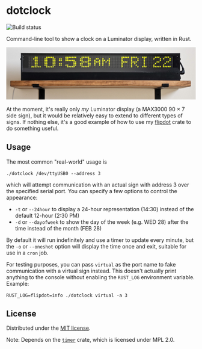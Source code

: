 # dotclock

![Build status](https://github.com/alusch/flipdot/workflows/build/badge.svg)

Command-line tool to show a clock on a Luminator display, written in Rust.

![A real Luminator MAX3000 sign on a wooden shelf, showing '10:58 AM  FRI 22' using this crate](clock.jpg)

At the moment, it's really only *my* Luminator display (a MAX3000 90 × 7 side sign), but it would be relatively easy to extend to different types of signs. If nothing else, it's a good example of how to use my [flipdot](https://github.com/alusch/flipdot) crate to do something useful.

## Usage

The most common "real-world" usage is

```
./dotclock /dev/ttyUSB0 --address 3
```

which will attempt communication with an actual sign with address 3 over the specified serial port. You can specify a few options to control the appearance:
* `-t` or `--24hour` to display a 24-hour representation (14:30) instead of the default 12-hour (2:30 PM)
* `-d` or `--dayofweek` to show the day of the week (e.g. WED 28) after the time instead of the month (FEB 28)

By default it will run indefinitely and use a timer to update every minute, but the `-o` or `--oneshot` option will display the time once and exit, suitable for use in a `cron` job.

For testing purposes, you can pass `virtual` as the port name to fake communication with a virtual sign instead. This doesn't actually print anything to the console without enabling the `RUST_LOG` environment variable. Example:

```
RUST_LOG=flipdot=info ./dotclock virtual -a 3
```

## License

Distributed under the [MIT license](/LICENSE).

Note: Depends on the [`timer`](https://github.com/Yoric/timer.rs) crate, which is licensed under MPL 2.0.
